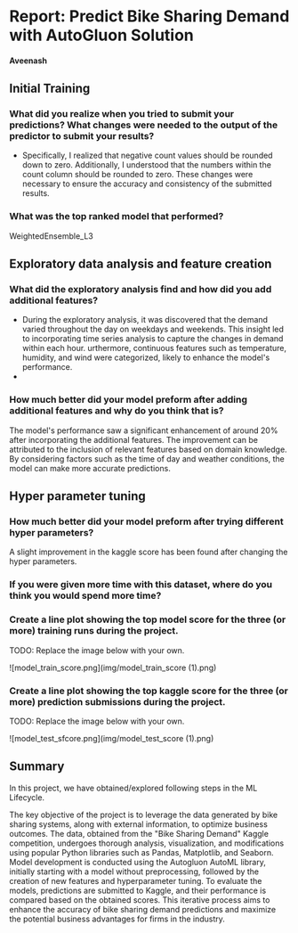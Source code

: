 # Report: Predict Bike Sharing Demand with AutoGluon Solution
#### Aveenash

## Initial Training
### What did you realize when you tried to submit your predictions? What changes were needed to the output of the predictor to submit your results?
-  Specifically, I realized that negative count values should be rounded down to zero. Additionally, I understood that the numbers within the count column should be rounded to zero. These changes were necessary to ensure the accuracy and consistency of the submitted results.
### What was the top ranked model that performed?
WeightedEnsemble_L3

## Exploratory data analysis and feature creation
### What did the exploratory analysis find and how did you add additional features?
- During the exploratory analysis, it was discovered that the demand varied throughout the day on weekdays and weekends. This insight led to incorporating time series analysis to capture the changes in demand within each hour. urthermore, continuous features such as temperature, humidity, and wind were categorized, likely to enhance the model's performance.
- 
### How much better did your model preform after adding additional features and why do you think that is?
The model's performance saw a significant enhancement of around 20% after incorporating the additional features. The improvement can be attributed to the inclusion of relevant features based on domain knowledge. By considering factors such as the time of day and weather conditions, the model can make more accurate predictions.

## Hyper parameter tuning
### How much better did your model preform after trying different hyper parameters?
A slight improvement in the kaggle score has been found after changing the hyper parameters.

### If you were given more time with this dataset, where do you think you would spend more time?


### Create a line plot showing the top model score for the three (or more) training runs during the project.

TODO: Replace the image below with your own.

![model_train_score.png](img/model_train_score (1).png)

### Create a line plot showing the top kaggle score for the three (or more) prediction submissions during the project.

TODO: Replace the image below with your own.

![model_test_sfcore.png](img/model_test_score (1).png)

## Summary
In this project, we have obtained/explored following steps in the ML Lifecycle.

The key objective of the project is to leverage the data generated by bike sharing systems, along with external information, to optimize business outcomes. The data, obtained from the "Bike Sharing Demand" Kaggle competition, undergoes thorough analysis, visualization, and modifications using popular Python libraries such as Pandas, Matplotlib, and Seaborn. Model development is conducted using the Autogluon AutoML library, initially starting with a model without preprocessing, followed by the creation of new features and hyperparameter tuning. To evaluate the models, predictions are submitted to Kaggle, and their performance is compared based on the obtained scores. This iterative process aims to enhance the accuracy of bike sharing demand predictions and maximize the potential business advantages for firms in the industry.
